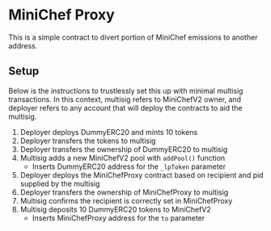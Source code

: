# MiniChef Proxy

This is a simple contract to divert portion of MiniChef emissions to another address.

## Setup

Below is the instructions to trustlessly set this up with minimal multisig transactions. In this context, multisig refers to MiniChefV2 owner, and deployer refers to any account that will deploy the contracts to aid the multisig.

1. Deployer deploys DummyERC20 and mints 10 tokens
2. Deployer transfers the tokens to multisig
3. Deployer transfers the ownership of DummyERC20 to multisig
4. Multisig adds a new MiniChefV2 pool with `addPool()` function
	* Inserts DummyERC20 address for the `_lpToken` parameter
5. Deployer deploys the MiniChefProxy contract based on recipient and pid supplied by the multisig
6. Deployer transfers the ownership of MiniChefProxy to multisig
7. Multisig confirms the recipient is correctly set in MiniChefProxy
8. Multisig deposits 10 DummyERC20 tokens to MiniChefV2
	* Inserts MiniChefProxy address for the `to` parameter
